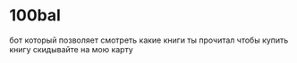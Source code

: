 # 100bal
бот который позволяет смотреть какие книги ты прочитал
чтобы купить книгу скидывайте на мою карту 
